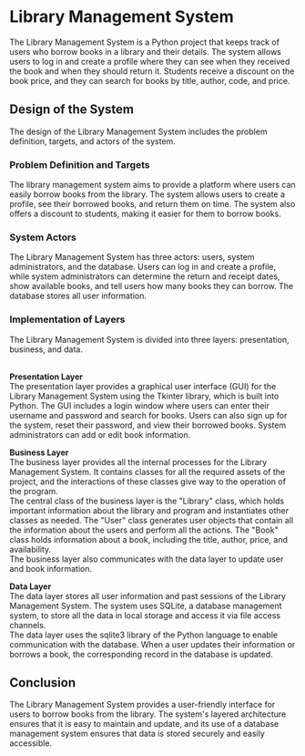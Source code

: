# Library Management System
The Library Management System is a Python project that keeps track of users who borrow books in a library and their details. The system allows users to log in and create a profile where they can see when they received the book and when they should return it. Students receive a discount on the book price, and they can search for books by title, author, code, and price.</br>

<h2>Design of the System</h2>
The design of the Library Management System includes the problem definition, targets, and actors of the system.</br>

<h3>Problem Definition and Targets </h3>
The library management system aims to provide a platform where users can easily borrow books from the library. The system allows users to create a profile, see their borrowed books, and return them on time. The system also offers a discount to students, making it easier for them to borrow books.</br>

<h3>System Actors </h3>
The Library Management System has three actors: users, system administrators, and the database. Users can log in and create a profile, while system administrators can determine the return and receipt dates, show available books, and tell users how many books they can borrow. The database stores all user information.</br>

<h3>Implementation of Layers</h3>
The Library Management System is divided into three layers: presentation, business, and data.</br></br>

<b>Presentation Layer</b></br>
The presentation layer provides a graphical user interface (GUI) for the Library Management System using the Tkinter library, which is built into Python. The GUI includes a login window where users can enter their username and password and search for books. Users can also sign up for the system, reset their password, and view their borrowed books. System administrators can add or edit book information.</br>

<b>Business Layer</b></br>
The business layer provides all the internal processes for the Library Management System. It contains classes for all the required assets of the project, and the interactions of these classes give way to the operation of the program.</br>
The central class of the business layer is the "Library" class, which holds important information about the library and program and instantiates other classes as needed. The "User" class generates user objects that contain all the information about the users and perform all the actions. The "Book" class holds information about a book, including the title, author, price, and availability.</br>
The business layer also communicates with the data layer to update user and book information.</br>

<b>Data Layer</b></br>
The data layer stores all user information and past sessions of the Library Management System. The system uses SQLite, a database management system, to store all the data in local storage and access it via file access channels.</br>
The data layer uses the sqlite3 library of the Python language to enable communication with the database. When a user updates their information or borrows a book, the corresponding record in the database is updated.</br>

<h2>Conclusion</h2>
The Library Management System provides a user-friendly interface for users to borrow books from the library. The system's layered architecture ensures that it is easy to maintain and update, and its use of a database management system ensures that data is stored securely and easily accessible.</br>



